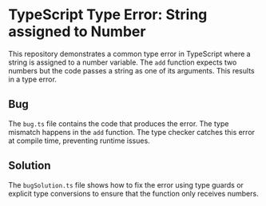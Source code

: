 # TypeScript Type Error: String assigned to Number

This repository demonstrates a common type error in TypeScript where a string is assigned to a number variable. The `add` function expects two numbers but the code passes a string as one of its arguments. This results in a type error.

## Bug

The `bug.ts` file contains the code that produces the error.  The type mismatch happens in the `add` function.  The type checker catches this error at compile time, preventing runtime issues.

## Solution

The `bugSolution.ts` file shows how to fix the error using type guards or explicit type conversions to ensure that the function only receives numbers.